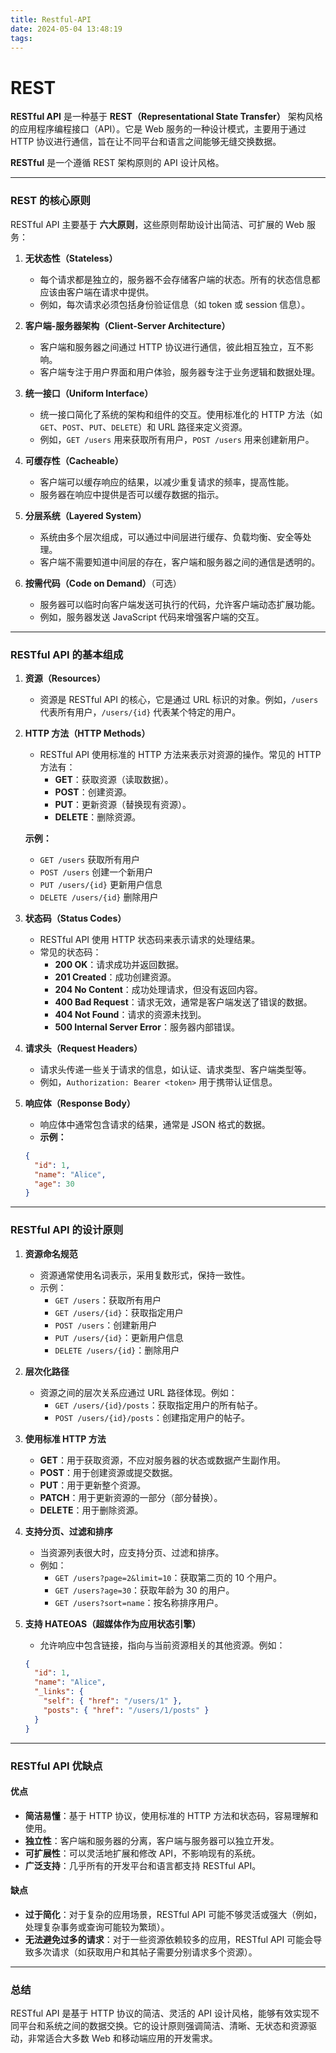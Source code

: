```yaml
---
title: Restful-API
date: 2024-05-04 13:48:19
tags:
---
```


# REST

**RESTful API** 是一种基于 **REST（Representational State Transfer）** 架构风格的应用程序编程接口（API）。它是 Web 服务的一种设计模式，主要用于通过 HTTP 协议进行通信，旨在让不同平台和语言之间能够无缝交换数据。

**RESTful** 是一个遵循 REST 架构原则的 API 设计风格。

---

### **REST 的核心原则**

RESTful API 主要基于 **六大原则**，这些原则帮助设计出简洁、可扩展的 Web 服务：

1. **无状态性（Stateless）**

   - 每个请求都是独立的，服务器不会存储客户端的状态。所有的状态信息都应该由客户端在请求中提供。
   - 例如，每次请求必须包括身份验证信息（如 token 或 session 信息）。

2. **客户端-服务器架构（Client-Server Architecture）**

   - 客户端和服务器之间通过 HTTP 协议进行通信，彼此相互独立，互不影响。
   - 客户端专注于用户界面和用户体验，服务器专注于业务逻辑和数据处理。

3. **统一接口（Uniform Interface）**

   - 统一接口简化了系统的架构和组件的交互。使用标准化的 HTTP 方法（如 `GET`、`POST`、`PUT`、`DELETE`）和 URL 路径来定义资源。
   - 例如，`GET /users` 用来获取所有用户，`POST /users` 用来创建新用户。

4. **可缓存性（Cacheable）**

   - 客户端可以缓存响应的结果，以减少重复请求的频率，提高性能。
   - 服务器在响应中提供是否可以缓存数据的指示。

5. **分层系统（Layered System）**

   - 系统由多个层次组成，可以通过中间层进行缓存、负载均衡、安全等处理。
   - 客户端不需要知道中间层的存在，客户端和服务器之间的通信是透明的。

6. **按需代码（Code on Demand）**（可选）
   - 服务器可以临时向客户端发送可执行的代码，允许客户端动态扩展功能。
   - 例如，服务器发送 JavaScript 代码来增强客户端的交互。

---

### **RESTful API 的基本组成**

1. **资源（Resources）**
   - 资源是 RESTful API 的核心，它是通过 URL 标识的对象。例如，`/users` 代表所有用户，`/users/{id}` 代表某个特定的用户。
2. **HTTP 方法（HTTP Methods）**

   - RESTful API 使用标准的 HTTP 方法来表示对资源的操作。常见的 HTTP 方法有：
     - **GET**：获取资源（读取数据）。
     - **POST**：创建资源。
     - **PUT**：更新资源（替换现有资源）。
     - **DELETE**：删除资源。

   **示例：**

   - `GET /users` 获取所有用户
   - `POST /users` 创建一个新用户
   - `PUT /users/{id}` 更新用户信息
   - `DELETE /users/{id}` 删除用户

3. **状态码（Status Codes）**

   - RESTful API 使用 HTTP 状态码来表示请求的处理结果。
   - 常见的状态码：
     - **200 OK**：请求成功并返回数据。
     - **201 Created**：成功创建资源。
     - **204 No Content**：成功处理请求，但没有返回内容。
     - **400 Bad Request**：请求无效，通常是客户端发送了错误的数据。
     - **404 Not Found**：请求的资源未找到。
     - **500 Internal Server Error**：服务器内部错误。

4. **请求头（Request Headers）**

   - 请求头传递一些关于请求的信息，如认证、请求类型、客户端类型等。
   - 例如，`Authorization: Bearer <token>` 用于携带认证信息。

5. **响应体（Response Body）**
   - 响应体中通常包含请求的结果，通常是 JSON 格式的数据。
   - **示例：**
   ```json
   {
     "id": 1,
     "name": "Alice",
     "age": 30
   }
   ```

---

### **RESTful API 的设计原则**

1. **资源命名规范**

   - 资源通常使用名词表示，采用复数形式，保持一致性。
   - 示例：
     - `GET /users`：获取所有用户
     - `GET /users/{id}`：获取指定用户
     - `POST /users`：创建新用户
     - `PUT /users/{id}`：更新用户信息
     - `DELETE /users/{id}`：删除用户

2. **层次化路径**

   - 资源之间的层次关系应通过 URL 路径体现。例如：
     - `GET /users/{id}/posts`：获取指定用户的所有帖子。
     - `POST /users/{id}/posts`：创建指定用户的帖子。

3. **使用标准 HTTP 方法**

   - **GET**：用于获取资源，不应对服务器的状态或数据产生副作用。
   - **POST**：用于创建资源或提交数据。
   - **PUT**：用于更新整个资源。
   - **PATCH**：用于更新资源的一部分（部分替换）。
   - **DELETE**：用于删除资源。

4. **支持分页、过滤和排序**

   - 当资源列表很大时，应支持分页、过滤和排序。
   - 例如：
     - `GET /users?page=2&limit=10`：获取第二页的 10 个用户。
     - `GET /users?age=30`：获取年龄为 30 的用户。
     - `GET /users?sort=name`：按名称排序用户。

5. **支持 HATEOAS（超媒体作为应用状态引擎）**
   - 允许响应中包含链接，指向与当前资源相关的其他资源。例如：
   ```json
   {
     "id": 1,
     "name": "Alice",
     "_links": {
       "self": { "href": "/users/1" },
       "posts": { "href": "/users/1/posts" }
     }
   }
   ```

---

### **RESTful API 优缺点**

#### **优点**

- **简洁易懂**：基于 HTTP 协议，使用标准的 HTTP 方法和状态码，容易理解和使用。
- **独立性**：客户端和服务器的分离，客户端与服务器可以独立开发。
- **可扩展性**：可以灵活地扩展和修改 API，不影响现有的系统。
- **广泛支持**：几乎所有的开发平台和语言都支持 RESTful API。

#### **缺点**

- **过于简化**：对于复杂的应用场景，RESTful API 可能不够灵活或强大（例如，处理复杂事务或查询可能较为繁琐）。
- **无法避免过多的请求**：对于一些资源依赖较多的应用，RESTful API 可能会导致多次请求（如获取用户和其帖子需要分别请求多个资源）。

---

### **总结**

RESTful API 是基于 HTTP 协议的简洁、灵活的 API 设计风格，能够有效实现不同平台和系统之间的数据交换。它的设计原则强调简洁、清晰、无状态和资源驱动，非常适合大多数 Web 和移动端应用的开发需求。

